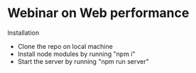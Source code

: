 # Webinar on Web performance

Installation
 - Clone the repo on local machine
 - Install node modules by running "npm i"
 - Start the server by running "npm run server"
 
 
